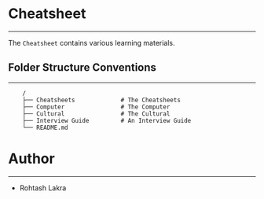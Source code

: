 # Cheatsheet

---

The ```Cheatsheet``` contains various learning materials.



## Folder Structure Conventions

---

```
    /
    ├── Cheatsheets             # The Cheatsheets
    ├── Computer                # The Computer
    ├── Cultural                # The Cultural
    ├── Interview Guide         # An Interview Guide
    └── README.md
```



# Author

---

- Rohtash Lakra
